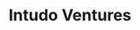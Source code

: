 ---
layout: firm_page
title: "Intudo Ventures"
id: "intudovc.com"
permalink: "/intudoventuresintudovc.com/"
website: "https://intudovc.com"
offices: "Jakarta (Indonesia)"
investment_stages: "Pre-Series A, Series A, Series B"
portfolio_companies: "Andalin, Artotel, BeliMobilGue, CarbonEthics, ColdSpace, Common Grounds, Delman, EMQ, Erudifi, Gredu, Halodoc, Hijra, iSeller, Jago, Jala, Kargo, Nala Genetics, PasarPolis, Pinhome, Pintu, Populix, Sermorpheus, Slice, Suryanesia, Visinema, Wahyoo, Xendit, YummyCorp"
portfolio_link: "https://intudovc.com/portfolio/"
investment_markets: "Agriculture, B2B & Enterprise, Education, Finance & Insurance, Health & Wellness, Logistics, New Retail & Entertainment, Shipping and Trade"
founded_year: "2017"
description: "Intudo Ventures is a venture capital firm exclusively investing in Indonesia. They combine Silicon Valley expertise with strong Indonesian networks and support founders with rigorous due diligence and 100% backing. Their limited partners include global institutions, family offices, and leading Indonesian conglomerates."
linkedin: "https://www.linkedin.com/company/intudoventures"
twitter: ""
instagram: "https://www.instagram.com/intudoventures"
team_page: "https://intudovc.com/team/"
investor_type: "Venture Capital"
crunchbase: "https://www.crunchbase.com/organization/intudo-ventures"
pitchbook: ""

# SEO Optimization
meta_title: "Intudo Ventures - VC Firm - projectstartups.com"
meta_description: "Intudo Ventures, Intudo Ventures is a venture capital firm exclusively investing in Indonesia. They combine Silicon Valley expertise with strong Indonesian networks an..."
meta_keywords: "Intudo Ventures, Agriculture, B2B & Enterprise, Education, Finance & Insurance, Health & Wellness, Logistics, New Retail & Entertainment, Shipping and Trade, VC firm, venture capital, startup investor, projectstartups.com"
canonical_url: "https://vc.projectstartups.com/intudoventuresintudovc.com/"
---